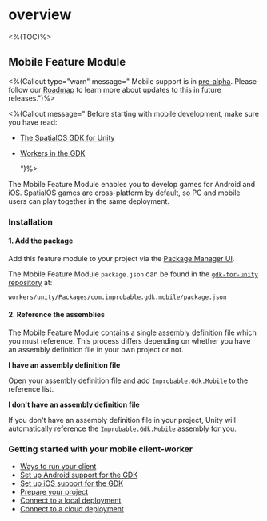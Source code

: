# overview

&lt;%\(TOC\)%&gt;

## Mobile Feature Module

&lt;%\(Callout type="warn" message=" Mobile support is in [pre-alpha](https://docs.improbable.io/reference/latest/shared/release-policy#maturity-stages). Please follow our [Roadmap](https://github.com/spatialos/gdk-for-unity/projects/1) to learn more about updates to this in future releases."\)%&gt;

&lt;%\(Callout message=" Before starting with mobile development, make sure you have read:

* [The SpatialOS GDK for Unity](https://github.com/spatialos/gdk-for-unity/tree/1adc338e9fafa1fdad09b457b5bab54ece3e4ed1/docs/modules/mobile/%7B%7BurlRoot%7D%7D/reference/overview/README.md)
* [Workers in the GDK](https://github.com/spatialos/gdk-for-unity/tree/1adc338e9fafa1fdad09b457b5bab54ece3e4ed1/docs/modules/mobile/%7B%7BurlRoot%7D%7D/reference/concepts/worker/README.md)

  "\)%&gt;

The Mobile Feature Module enables you to develop games for Android and iOS. SpatialOS games are cross-platform by default, so PC and mobile users can play together in the same deployment.

### Installation

#### 1. Add the package

Add this feature module to your project via the [Package Manager UI](https://docs.unity3d.com/Packages/com.unity.package-manager-ui@2.0/manual/index.html#specifying-a-local-package-location).

The Mobile Feature Module `package.json` can be found in the [`gdk-for-unity` repository](https://github.com/spatialos/gdk-for-unity) at:

```text
workers/unity/Packages/com.improbable.gdk.mobile/package.json
```

#### 2. Reference the assemblies

The Mobile Feature Module contains a single [assembly definition file](https://docs.unity3d.com/Manual/ScriptCompilationAssemblyDefinitionFiles.html) which you must reference. This process differs depending on whether you have an assembly definition file in your own project or not.

**I have an assembly definition file**

Open your assembly definition file and add `Improbable.Gdk.Mobile` to the reference list.

**I don't have an assembly definition file**

If you don't have an assembly definition file in your project, Unity will automatically reference the `Improbable.Gdk.Mobile` assembly for you.

### Getting started with your mobile client-worker

* [Ways to run your client](https://github.com/spatialos/gdk-for-unity/tree/1adc338e9fafa1fdad09b457b5bab54ece3e4ed1/docs/modules/mobile/%7B%7BurlRoot%7D%7D/modules/mobile/run-client/README.md)
* [Set up Android support for the GDK](https://github.com/spatialos/gdk-for-unity/tree/1adc338e9fafa1fdad09b457b5bab54ece3e4ed1/docs/modules/mobile/%7B%7BurlRoot%7D%7D/modules/mobile/setup-android/README.md)
* [Set up iOS support for the GDK](https://github.com/spatialos/gdk-for-unity/tree/1adc338e9fafa1fdad09b457b5bab54ece3e4ed1/docs/modules/mobile/%7B%7BurlRoot%7D%7D/modules/mobile/setup-ios/README.md)
* [Prepare your project](https://github.com/spatialos/gdk-for-unity/tree/1adc338e9fafa1fdad09b457b5bab54ece3e4ed1/docs/modules/mobile/%7B%7BurlRoot%7D%7D/modules/mobile/prepare-project/README.md)
* [Connect to a local deployment](https://github.com/spatialos/gdk-for-unity/tree/1adc338e9fafa1fdad09b457b5bab54ece3e4ed1/docs/modules/mobile/%7B%7BurlRoot%7D%7D/modules/mobile/local-deploy/README.md)
* [Connect to a cloud deployment](https://github.com/spatialos/gdk-for-unity/tree/1adc338e9fafa1fdad09b457b5bab54ece3e4ed1/docs/modules/mobile/%7B%7BurlRoot%7D%7D/modules/mobile/cloud-deploy/README.md)

